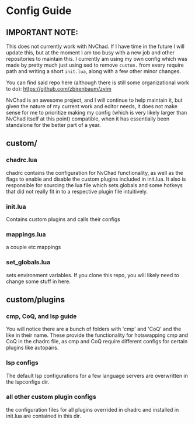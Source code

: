 # Config Guide
## IMPORTANT NOTE:
This does not currently work with NvChad. If I have time in the future I will update this, but at the moment I am too busy with a new job and other repositories to maintain this. I currently am using my own config which was made by pretty much just using sed to remove `custom.` from every require path and writing a short `init.lua`, along with a few other minor changes.

You can find said repo here (although there is still some organizational work to do): https://github.com/zbirenbaum/zvim

NvChad is an awesome project, and I will continue to help maintain it, but given the nature of my current work and editor needs, it does not make sense for me to prioritize making my config (which is very likely larger than NvChad itself at this point) compatible, when it has essentially been standalone for the better part of a year.



## custom/
### chadrc.lua
chadrc contains the configuration for NvChad functionality, as well as the flags to enable and disable the custom plugins included in init.lua. It also is responsible for sourcing the lua file which sets globals and some hotkeys that did not really fit in to a respective plugin file intuitively.
### init.lua
Contains custom plugins and calls their configs
### mappings.lua
a couple etc mappings
### set_globals.lua
sets environment variables. If you clone this repo, you will likely need to change some stuff in here.

## custom/plugins
### cmp, CoQ, and lsp guide
You will notice there are a bunch of folders with 'cmp' and 'CoQ' and the like in their name. These provide the functionality for hotswapping cmp and CoQ in the chadrc file, as cmp and CoQ require different configs for certain plugins like autopairs.
### lsp configs
The default lsp configurations for a few language servers are overwritten in the lspconfigs dir.

### all other custom plugin configs
the configuration files for all plugins overrided in chadrc and installed in init.lua are contained in this dir.

